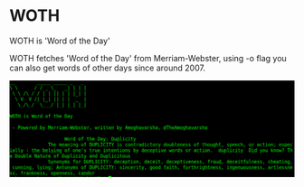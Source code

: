 # WOTH
WOTH is 'Word of the Day'

WOTH fetches 'Word of the Day' from Merriam-Webster, using -o flag you can also get words of other days since around 2007. 

![Based](https://github.com/The-Amoghavarsha/woth/blob/main/a.png)
